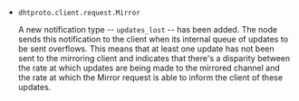 * `dhtproto.client.request.Mirror`

  A new notification type -- `updates_lost` -- has been added. The node sends
  this notification to the client when its internal queue of updates to be sent
  overflows. This means that at least one update has not been sent to the
  mirroring client and indicates that there's a disparity between the rate at
  which updates are being made to the mirrored channel and the rate at which the
  Mirror request is able to inform the client of these updates.

